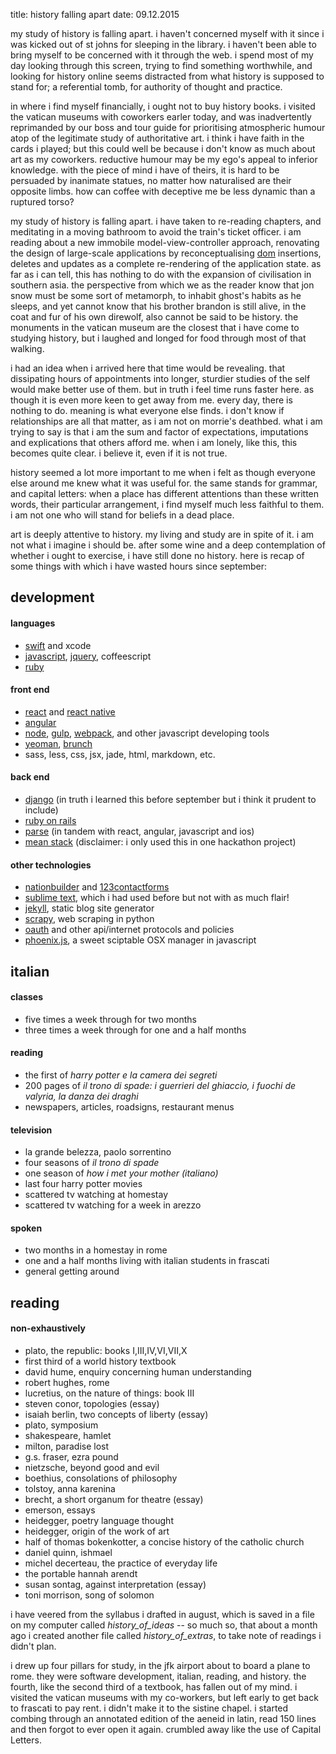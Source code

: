 title: history falling apart
date: 09.12.2015

my study of history is falling apart. i haven't concerned myself with it since i was kicked out of st johns for sleeping in the library. i haven't been able to bring myself to be concerned with it through the web. i spend most of my day looking through this screen, trying to find something worthwhile, and looking for history online seems distracted from what history is supposed to stand for; a referential tomb, for authority of thought and practice.

in where i find myself financially, i ought not to buy history books. i visited the vatican museums with coworkers earler today, and was inadvertently reprimanded by our boss and tour guide for prioritising atmospheric humour atop of the legitimate study of authoritative art. i think i have faith in the cards i played; but this could well be because i don't know as much about art as my coworkers. reductive humour may be my ego's appeal to inferior knowledge. with the piece of mind i have of theirs, it is hard to be persuaded by inanimate statues, no matter how naturalised are their opposite limbs. how can coffee with deceptive me be less dynamic than a ruptured torso?

my study of history is falling apart. i have taken to re-reading chapters, and meditating in a moving bathroom to avoid the train's ticket officer. i am reading about a new immobile model-view-controller approach, renovating the design of large-scale applications by reconceptualising [dom](https://css-tricks.com/dom/) insertions, deletes and updates as a complete re-rendering of the application state. as far as i can tell, this has nothing to do with the expansion of civilisation in southern asia. the perspective from which we as the reader know that jon snow must be some sort of metamorph, to inhabit ghost's habits as he sleeps, and yet cannot know that his brother brandon is still alive, in the coat and fur of his own direwolf, also cannot be said to be history. the monuments in the vatican museum are the closest that i have come to studying history, but i laughed and longed for food through most of that walking.

i had an idea when i arrived here that time would be revealing. that dissipating hours of appointments into longer, sturdier studies of the self would make better use of them. but in truth i feel time runs faster here. as though it is even more keen to get away from me. every day, there is nothing to do. meaning is what everyone else finds. i don't know if relationships are all that matter, as i am not on morrie's deathbed. what i am trying to say is that i am the sum and factor of expectations, imputations and explications that others afford me. when i am lonely, like this, this becomes quite clear. i believe it, even if it is not true.

history seemed a lot more important to me when i felt as though everyone else around me knew what it was useful for. the same stands for grammar, and capital letters: when a place has different attentions than these written words, their particular arrangement, i find myself much less faithful to them. i am not one who will stand for beliefs in a dead place.

art is deeply attentive to history. my living and study are in spite of it. i am not what i imagine i should be. after some wine and a deep contemplation of whether i ought to exercise, i have still done no history. here is recap of some things with which i have wasted hours since september:

## development
#### languages
 - [swift](https://developer.apple.com/swift/) and xcode
 - [javascript](https://www.javascript.com/), [jquery](https://jquery.com/), coffeescript
 - [ruby](https://www.ruby-lang.org/en/)

#### front end
 - [react](https://facebook.github.io/react/) and [react native](https://facebook.github.io/react-native/)
 - [angular](https://angularjs.org/)
 - [node](https://nodejs.org/en/), [gulp](http://gulpjs.com/), [webpack](https://webpack.github.io/), and other javascript developing tools
 - [yeoman](yeoman), [brunch](http://brunch.io/)
 - sass, less, css, jsx, jade, html, markdown, etc.

#### back end
 - [django](https://www.djangoproject.com/) (in truth i learned this before september but i think it prudent to include)
 - [ruby on rails](http://rubyonrails.org/)
 - [parse](http://parse.com/) (in tandem with react, angular, javascript and ios)
 - [mean stack](http://mean.io/#!/) (disclaimer: i only used this in one hackathon project)

#### other technologies
 - [nationbuilder](http://nationbuilder.com/) and [123contactforms](http://www.123contactform.com/)
 - [sublime text](http://www.sublimetext.com/), which i had used before but not with as much flair!
 - [jekyll](https://jekyllrb.com/), static blog site generator
 - [scrapy](http://scrapy.org/), web scraping in python
 - [oauth](http://oauth.net/2/) and other api/internet protocols and policies
 - [phoenix.js](https://github.com/kasper/phoenix), a sweet sciptable OSX manager in javascript

## italian
#### classes

 - five times a week through for two months
 - three times a week through for one and a half months

#### reading
 - the first of *harry potter e la camera dei segreti*
 - 200 pages of *il trono di spade: i guerrieri del ghiaccio, i fuochi de valyria, la danza dei draghi*
 - newspapers, articles, roadsigns, restaurant menus

#### television
 - la grande belezza, paolo sorrentino
 - four seasons of *il trono di spade*
 - one season of *how i met your mother (italiano)*
 - last four harry potter movies
 - scattered tv watching at homestay
 - scattered tv watching for a week in arezzo

#### spoken
 - two months in a homestay in rome
 - one and a half months living with italian students in frascati
 - general getting around

## reading
#### non-exhaustively
 - plato, the republic: books I,III,IV,VI,VII,X
 - first third of a world history textbook
 - david hume, enquiry concerning human understanding
 - robert hughes, rome
 - lucretius, on the nature of things: book III
 - steven conor, topologies (essay)
 - isaiah berlin, two concepts of liberty (essay)
 - plato, symposium
 - shakespeare, hamlet
 - milton, paradise lost
 - g.s. fraser, ezra pound
 - nietzsche, beyond good and evil
 - boethius, consolations of philosophy
 - tolstoy, anna karenina
 - brecht, a short organum for theatre (essay)
 - emerson, essays
 - heidegger, poetry language thought
 - heidegger, origin of the work of art
 - half of thomas bokenkotter, a concise history of the catholic church
 - daniel quinn, ishmael
 - michel decerteau, the practice of everyday life
 - the portable hannah arendt
 - susan sontag, against interpretation (essay)
 - toni morrison, song of solomon


i have veered from the syllabus i drafted in august, which is saved in a file on my computer called *history_of_ideas* -- so much so, that about a month ago i created another file called *history_of_extras*, to take note of readings i didn't plan.

i drew up four pillars for study, in the jfk airport about to board a plane to rome. they were software development, italian, reading, and history. the fourth, like the second third of a textbook, has fallen out of my mind. i visited the vatican museums with my co-workers, but left early to get back to frascati to pay rent. i didn't make it to the sistine chapel. i started combing through an annotated edition of the aeneid in latin, read 150 lines and then forgot to ever open it again. crumbled away like the use of Capital Letters.
